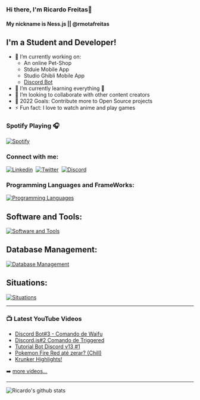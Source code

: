 ### Hi there, I'm Ricardo Freitas👋
#### My nickname is Ness.js || @rmotafreitas
## I'm a Student and Developer!

- 🔭 I’m currently working on:
  - An online Pet-Shop
  - Stduie Mobile App
  - Studio Ghibli Mobile App
  - [Discord Bot](https://discord.com/api/oauth2/authorize?client_id=730092279326441574&permissions=8&scope=bot)
- 🌱 I’m currently learning everything 🤣
- 👯 I’m looking to collaborate with other content creators
- 🥅 2022 Goals: Contribute more to Open Source projects
- ⚡ Fun fact: I love to watch anime and play games

### Spotify Playing 🎧

[![Spotify](https://novatorem-theta-green.vercel.app/api/spotify)](https://open.spotify.com/user/xiwv4n1yhmxitpz0arg4a95un)

### Connect with me:
[![Linkedin](https://skillicons.dev/icons?i=linkedin)](https://www.linkedin.com/in/ricardo-mota-freitas-0b620124b/)&nbsp;&nbsp;[![Twitter](https://skillicons.dev/icons?i=twitter)](https://twitter.com/rmotafreitas)&nbsp;&nbsp;[![Discord](https://skillicons.dev/icons?i=discord)](https://discord.gg/EQUrP46utb)
<br />

### Programming Languages and FrameWorks:
[![Programming Languages](https://skillicons.dev/icons?i=html,css,cs,php,js,ts,jquery,nodejs,express,react,svelte,tailwind)](#)
<br/>

## Software and Tools:
[![Software and Tools](https://skillicons.dev/icons?i=git,deno,figma,github,heroku,neovim,vscode,visualstudio,powershell,unity,ps)](#)
<br/>

## Database Management:
[![Database Management](https://skillicons.dev/icons?i=firebase,mysql,prisma,mongodb)](#)
<br/>

## Situations:
[![Situations](https://skillicons.dev/icons?i=bots,dotnet,vite,linux)](#)
<br/>

---

### 📺 Latest YouTube Videos

<!-- YOUTUBE:START -->
- [Discord Bot#3 - Comando de Waifu](https://www.youtube.com/watch?v=oX1t-nX6y9o)
- [Discord.js#2 Comando de Triggered](https://www.youtube.com/watch?v=7152O0BKzuM)
- [Tutorial Bot Discord v13 #1](https://www.youtube.com/watch?v=bbYpBe1MR6c)
- [Pokemon Fire Red até zerar? &lpar;Chill&rpar;](https://www.youtube.com/watch?v=WaFsmi5KA9c)
- [Krunker Highlights!](https://www.youtube.com/watch?v=f_1P_Tnib3c)
<!-- YOUTUBE:END -->

➡️ [more videos...](https://www.youtube.com/channel/UCwGmvFQAQLIFMfyDKKzafPw)

---

![Ricardo's github stats](https://github-readme-stats.vercel.app/api?username=rmotafreitas&show_icons=true&theme=dark)
